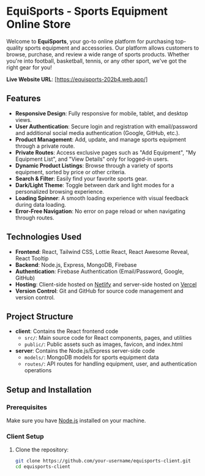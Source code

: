 # EquiSports - Sports Equipment Online Store

Welcome to **EquiSports**, your go-to online platform for purchasing top-quality sports equipment and accessories. Our platform allows customers to browse, purchase, and review a wide range of sports products. Whether you're into football, basketball, tennis, or any other sport, we've got the right gear for you!

**Live Website URL**: [https://equisports-202b4.web.app/]

## Features
- **Responsive Design**: Fully responsive for mobile, tablet, and desktop views.
- **User Authentication**: Secure login and registration with email/password and additional social media authentication (Google, GitHub, etc.).
- **Product Management**: Add, update, and manage sports equipment through a private route.
- **Private Routes**: Access exclusive pages such as "Add Equipment", "My Equipment List", and "View Details" only for logged-in users.
- **Dynamic Product Listings**: Browse through a variety of sports equipment, sorted by price or other criteria.
- **Search & Filter**: Easily find your favorite sports gear.
- **Dark/Light Theme**: Toggle between dark and light modes for a personalized browsing experience.
- **Loading Spinner**: A smooth loading experience with visual feedback during data loading.
- **Error-Free Navigation**: No error on page reload or when navigating through routes.

## Technologies Used
- **Frontend**: React, Tailwind CSS, Lottie React, React Awesome Reveal, React Tooltip
- **Backend**: Node.js, Express, MongoDB, Firebase
- **Authentication**: Firebase Authentication (Email/Password, Google, GitHub)
- **Hosting**: Client-side hosted on [Netlify](https://www.netlify.com/) and server-side hosted on [Vercel](https://vercel.com/)
- **Version Control**: Git and GitHub for source code management and version control.

## Project Structure
- **client**: Contains the React frontend code
  - `src/`: Main source code for React components, pages, and utilities
  - `public/`: Public assets such as images, favicon, and index.html
- **server**: Contains the Node.js/Express server-side code
  - `models/`: MongoDB models for sports equipment data
  - `routes/`: API routes for handling equipment, user, and authentication operations

## Setup and Installation

### Prerequisites
Make sure you have [Node.js](https://nodejs.org/) installed on your machine.

### Client Setup
1. Clone the repository:
   ```bash
   git clone https://github.com/your-username/equisports-client.git
   cd equisports-client
